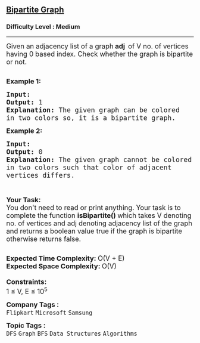 <h2><a href="https://www.geeksforgeeks.org/problems/bipartite-graph/1?page=2&difficulty=Medium&status=unsolved&sortBy=submissions">Bipartite Graph</a></h2><h3>Difficulty Level : Medium</h3><hr><div class="problems_problem_content__Xm_eO"><p><span style="font-size: 18px;">Given an adjacency list&nbsp;of a graph<strong> adj&nbsp; </strong>of V no. of vertices having 0 based index. Check whether the graph is bipartite or not.</span><br>&nbsp;</p>
<p><span style="font-size: 18px;"><strong>Example 1:</strong></span></p>
<pre><span style="font-size: 18px;"><strong>Input: 
</strong><img src="https://media.geeksforgeeks.org/img-practice/PROD/addEditProblem/700410/Web/Other/cdb283af-c52d-46df-8646-5017b45b5a13_1685086658.png" alt="">
<strong>Output: </strong>1
<strong>Explanation: </strong>The given graph can be colored 
in two colors so, it is a bipartite graph.
</span></pre>
<p><span style="font-size: 18px;"><strong>Example&nbsp;2:</strong></span></p>
<pre><span style="font-size: 18px;"><strong>Input:
</strong><img src="https://media.geeksforgeeks.org/img-practice/PROD/addEditProblem/700410/Web/Other/471d9abf-5d47-48ea-aa35-2dace9f5a2da_1685086659.png" alt="">
<strong>Output: </strong>0
<strong>Explanation: </strong>The given graph cannot be colored 
in two colors such that color of adjacent 
vertices differs. 
</span></pre>
<p>&nbsp;</p>
<p><span style="font-size: 18px;"><strong>Your Task:</strong><br>You don't need to read or print anything. Your task is to complete the function&nbsp;<strong>isBipartite()&nbsp;</strong>which takes V denoting no. of vertices and adj denoting adjacency list of the graph and returns a boolean value true if the graph is bipartite otherwise returns false.</span><br>&nbsp;</p>
<p><span style="font-size: 18px;"><strong>Expected Time Complexity:&nbsp;</strong>O(V + E)<br><strong>Expected Space Complexity:&nbsp;</strong>O(V)<br><br><strong>Constraints:</strong><br>1 ≤ V, E ≤ 10<sup>5</sup></span></p></div><p><span style=font-size:18px><strong>Company Tags : </strong><br><code>Flipkart</code>&nbsp;<code>Microsoft</code>&nbsp;<code>Samsung</code>&nbsp;<br><p><span style=font-size:18px><strong>Topic Tags : </strong><br><code>DFS</code>&nbsp;<code>Graph</code>&nbsp;<code>BFS</code>&nbsp;<code>Data Structures</code>&nbsp;<code>Algorithms</code>&nbsp;